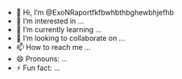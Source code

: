 - 👋 Hi, I’m @ExoNRaportfkfbwhbthbghewbhjefhb
- 👀 I’m interested in ...
- 🌱 I’m currently learning ...
- 💞️ I’m looking to collaborate on ...
- 📫 How to reach me ...
- 😄 Pronouns: ...
- ⚡ Fun fact: ...

<!---
ExoNRaportfkfbwhbthbghewbhjefhb/ExoNRaportfkfbwhbthbghewbhjefhb is a ✨ special ✨ repository because its `README.md` (this file) appears on your GitHub profile.
You can click the Preview link to take a look at your changes.
--->
